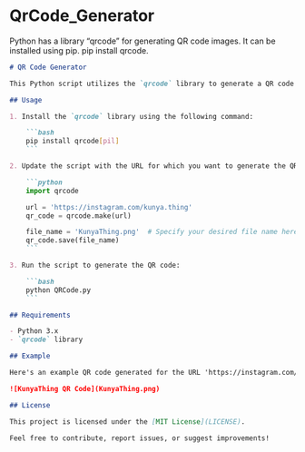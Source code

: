 # QrCode_Generator
Python has a library “qrcode” for generating QR code images. It can be installed using pip. pip install qrcode. 

```markdown
# QR Code Generator

This Python script utilizes the `qrcode` library to generate a QR code for a specified URL. It's a simple tool that allows you to create QR codes for various purposes.

## Usage

1. Install the `qrcode` library using the following command:

    ```bash
    pip install qrcode[pil]
    ```

2. Update the script with the URL for which you want to generate the QR code. Replace 'https://instagram.com/kunya.thing' with your desired URL.

    ```python
    import qrcode

    url = 'https://instagram.com/kunya.thing'
    qr_code = qrcode.make(url)

    file_name = 'KunyaThing.png'  # Specify your desired file name here
    qr_code.save(file_name)
    ```

3. Run the script to generate the QR code:

    ```bash
    python QRCode.py
    ```

## Requirements

- Python 3.x
- `qrcode` library

## Example

Here's an example QR code generated for the URL 'https://instagram.com/kunya.thing':

![KunyaThing QR Code](KunyaThing.png)

## License

This project is licensed under the [MIT License](LICENSE).

Feel free to contribute, report issues, or suggest improvements!

```
